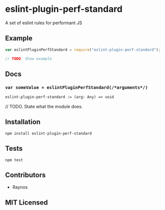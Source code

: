 # eslint-plugin-perf-standard

<!--
    [![build status][build-png]][build]
    [![Coverage Status][cover-png]][cover]
    [![Davis Dependency status][dep-png]][dep]
-->

<!-- [![NPM][npm-png]][npm] -->

A set of eslint rules for performant JS

## Example

```js
var eslintPluginPerfStandard = require("eslint-plugin-perf-standard");

// TODO. Show example
```

## Docs

### `var someValue = eslintPluginPerfStandard(/*arguments*/)`

<!--
  This is a jsig notation of your interface.
  https://github.com/Raynos/jsig
-->
```ocaml
eslint-plugin-perf-standard := (arg: Any) => void
```

// TODO. State what the module does.

## Installation

`npm install eslint-plugin-perf-standard`

## Tests

`npm test`

## Contributors

 - Raynos

## MIT Licensed

  [build-png]: https://secure.travis-ci.org/Raynos/eslint-plugin-perf-standard.png
  [build]: https://travis-ci.org/Raynos/eslint-plugin-perf-standard
  [cover-png]: https://coveralls.io/repos/Raynos/eslint-plugin-perf-standard/badge.png
  [cover]: https://coveralls.io/r/Raynos/eslint-plugin-perf-standard
  [dep-png]: https://david-dm.org/Raynos/eslint-plugin-perf-standard.png
  [dep]: https://david-dm.org/Raynos/eslint-plugin-perf-standard
  [npm-png]: https://nodei.co/npm/eslint-plugin-perf-standard.png?stars&downloads
  [npm]: https://nodei.co/npm/eslint-plugin-perf-standard
